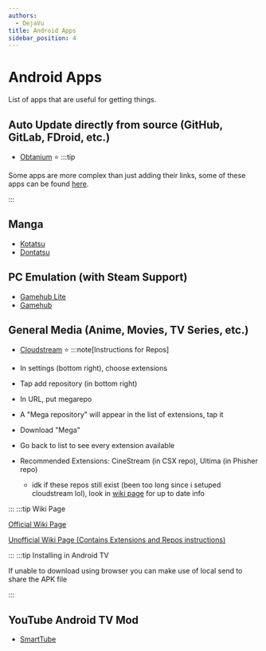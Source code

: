 ```yaml
---
authors:
  - DejaVu
title: Android Apps
sidebar_position: 4
---
```

# Android Apps
List of apps that are useful for getting things.

## Auto Update directly from source (GitHub, GitLab, FDroid, etc.)
- [Obtanium](https://github.com/ImranR98/Obtainium) ⭐
:::tip

Some apps are more complex than just adding their links, some of these apps can be found [here](https://apps.obtainium.imranr.dev/).

:::
## Manga
- [Kotatsu](https://kotatsu.app/)
- [Dontatsu](https://discord.gg/dantotsu)
## PC Emulation (with Steam Support)
- [Gamehub Lite](https://github.com/gamehublite/gamehub-oss/releases)
- [Gamehub](https://gamehub.xiaoji.com/)
## General Media (Anime, Movies, TV Series, etc.)
- [Cloudstream](https://github.com/recloudstream/cloudstream) ⭐
:::note[Instructions for Repos]

- In settings (bottom right), choose extensions
- Tap add repository (in bottom right)
- In URL, put megarepo
- A "Mega repository" will appear in the list of extensions, tap it
- Download "Mega"
- Go back to list to see every extension available
- Recommended Extensions: CineStream (in CSX repo), Ultima (in Phisher repo)
  - idk if these repos still exist (been too long since i setuped cloudstream lol), look in [wiki page](https://cloudstream.miraheze.org/wiki/List_of_extensions) for up to date info

:::
:::tip Wiki Page

[Official Wiki Page](https://recloudstream.github.io/csdocs/)

[Unofficial Wiki Page (Contains Extensions and Repos instructions)](https://cloudstream.miraheze.org/wiki/Main_Page)

:::
:::tip Installing in Android TV

If unable to download using browser you can make use of local send to share the APK file

:::

## YouTube Android TV Mod
- [SmartTube](https://github.com/yuliskov/SmartTube?tab=readme-ov-file)